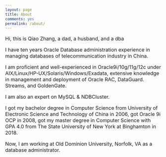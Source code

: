 ```yaml
---
layout: page
title: About
comments: yes
permalink: /about/
---
```

<font size="3">
<p>Hi, this is Qiao Zhang, a dad, a husband, and a dba</p>
<p>I have ten years Oracle Database administration experience in managing databases of telecommunication industry in China. </p>
<p>I am proficient and well-experienced in Oracle9i/10g/11g/12c under AIX/Linux/HP-UX/Solaris/Windows/Exadata, extensive knowledge in management and deployment of Oracle RAC, DataGuard. Streams, and GoldenGate.</p>
<p>I am also an expert on MySQL & NDBCluster.</p>
<p>I got my bachelor degree in Computer Science from University of Electronic Science and Technology of China in 2006, got Oracle 9i OCP in 2008, got my master degree in Computer Science with GPA 4.0 from The State University of New York at Binghamton in 2018. </p>
<p>Now, I am working at Old Dominion University, Norfolk, VA as a database administrator.</p>
</font>
